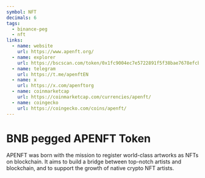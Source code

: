```yaml
---
symbol: NFT
decimals: 6
tags:
  - binance-peg
  - nft
links:
  - name: website
    url: https://www.apenft.org/
  - name: explorer
    url: https://bscscan.com/token/0x1fc9004ec7e5722891f5f38bae7678efcb11d34d
  - name: telegram
    url: https://t.me/apenftEN
  - name: x
    url: https://x.com/apenftorg
  - name: coinmarketcap
    url: https://coinmarketcap.com/currencies/apenft/
  - name: coingecko
    url: https://coingecko.com/coins/apenft/
---
```


# BNB pegged APENFT Token

APENFT was born with the mission to register world-class artworks as NFTs on blockchain. It aims to build a bridge between top-notch artists and blockchain, and to support the growth of native crypto NFT artists.
